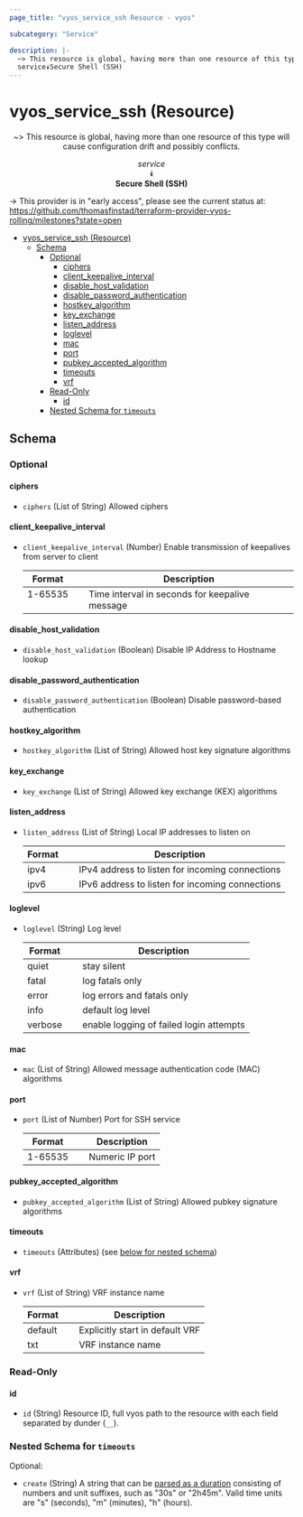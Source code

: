 ```yaml
---
page_title: "vyos_service_ssh Resource - vyos"

subcategory: "Service"

description: |-
  ~> This resource is global, having more than one resource of this type will cause configuration drift and possibly conflicts.
  service⯯Secure Shell (SSH)
---
```


# vyos_service_ssh (Resource)
<center>

~> This resource is global, having more than one resource of this type will cause configuration drift and possibly conflicts.

*service*  
⯯  
**Secure Shell (SSH)**


</center>

-> This provider is in "early access", please see the current status at: https://github.com/thomasfinstad/terraform-provider-vyos-rolling/milestones?state=open

<!--TOC-->

- [vyos_service_ssh (Resource)](#vyos_service_ssh-resource)
  - [Schema](#schema)
    - [Optional](#optional)
      - [ciphers](#ciphers)
      - [client_keepalive_interval](#client_keepalive_interval)
      - [disable_host_validation](#disable_host_validation)
      - [disable_password_authentication](#disable_password_authentication)
      - [hostkey_algorithm](#hostkey_algorithm)
      - [key_exchange](#key_exchange)
      - [listen_address](#listen_address)
      - [loglevel](#loglevel)
      - [mac](#mac)
      - [port](#port)
      - [pubkey_accepted_algorithm](#pubkey_accepted_algorithm)
      - [timeouts](#timeouts)
      - [vrf](#vrf)
    - [Read-Only](#read-only)
      - [id](#id)
    - [Nested Schema for `timeouts`](#nested-schema-for-timeouts)

<!--TOC-->

<!-- schema generated by tfplugindocs -->
## Schema

### Optional

#### ciphers
- `ciphers` (List of String) Allowed ciphers
#### client_keepalive_interval
- `client_keepalive_interval` (Number) Enable transmission of keepalives from server to client

    |  Format   &emsp;|  Description                                     |
    |-----------|--------------------------------------------------|
    |  1-65535  &emsp;|  Time interval in seconds for keepalive message  |
#### disable_host_validation
- `disable_host_validation` (Boolean) Disable IP Address to Hostname lookup
#### disable_password_authentication
- `disable_password_authentication` (Boolean) Disable password-based authentication
#### hostkey_algorithm
- `hostkey_algorithm` (List of String) Allowed host key signature algorithms
#### key_exchange
- `key_exchange` (List of String) Allowed key exchange (KEX) algorithms
#### listen_address
- `listen_address` (List of String) Local IP addresses to listen on

    |  Format  &emsp;|  Description                                      |
    |----------|---------------------------------------------------|
    |  ipv4    &emsp;|  IPv4 address to listen for incoming connections  |
    |  ipv6    &emsp;|  IPv6 address to listen for incoming connections  |
#### loglevel
- `loglevel` (String) Log level

    |  Format   &emsp;|  Description                              |
    |-----------|-------------------------------------------|
    |  quiet    &emsp;|  stay silent                              |
    |  fatal    &emsp;|  log fatals only                          |
    |  error    &emsp;|  log errors and fatals only               |
    |  info     &emsp;|  default log level                        |
    |  verbose  &emsp;|  enable logging of failed login attempts  |
#### mac
- `mac` (List of String) Allowed message authentication code (MAC) algorithms
#### port
- `port` (List of Number) Port for SSH service

    |  Format   &emsp;|  Description      |
    |-----------|-------------------|
    |  1-65535  &emsp;|  Numeric IP port  |
#### pubkey_accepted_algorithm
- `pubkey_accepted_algorithm` (List of String) Allowed pubkey signature algorithms
#### timeouts
- `timeouts` (Attributes) (see [below for nested schema](#nestedatt--timeouts))
#### vrf
- `vrf` (List of String) VRF instance name

    |  Format   &emsp;|  Description                      |
    |-----------|-----------------------------------|
    |  default  &emsp;|  Explicitly start in default VRF  |
    |  txt      &emsp;|  VRF instance name                |

### Read-Only

#### id
- `id` (String) Resource ID, full vyos path to the resource with each field separated by dunder (`__`).

<a id="nestedatt--timeouts"></a>
### Nested Schema for `timeouts`

Optional:

- `create` (String) A string that can be [parsed as a duration](https://pkg.go.dev/time#ParseDuration) consisting of numbers and unit suffixes, such as &#34;30s&#34; or &#34;2h45m&#34;. Valid time units are &#34;s&#34; (seconds), &#34;m&#34; (minutes), &#34;h&#34; (hours).
